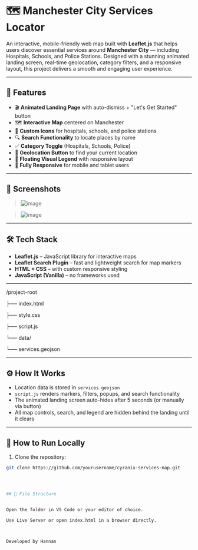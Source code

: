 # 🗺️ Manchester City Services Locator

An interactive, mobile-friendly web map built with **Leaflet.js** that helps users discover essential services around **Manchester City** — including Hospitals, Schools, and Police Stations. Designed with a stunning animated landing screen, real-time geolocation, category filters, and a responsive layout, this project delivers a smooth and engaging user experience.

---

## 🌟 Features

- 🎬 **Animated Landing Page** with auto-dismiss + "Let's Get Started" button
- 🗺️ **Interactive Map** centered on Manchester
- 🏥 **Custom Icons** for hospitals, schools, and police stations
- 🔍 **Search Functionality** to locate places by name
- ✅ **Category Toggle** (Hospitals, Schools, Police)
- 📍 **Geolocation Button** to find your current location
- 📘 **Floating Visual Legend** with responsive layout
- 📱 **Fully Responsive** for mobile and tablet users

---

## 📸 Screenshots

> ![image](https://github.com/user-attachments/assets/47f8ce13-c2c8-48fb-8fbf-2cbf1ae84b80)

> ![image](https://github.com/user-attachments/assets/7ac139a7-880b-4492-b5c4-6cef131eb15f)



---

## 🛠️ Tech Stack

- **Leaflet.js** – JavaScript library for interactive maps
- **Leaflet Search Plugin** – fast and lightweight search for map markers
- **HTML + CSS** – with custom responsive styling
- **JavaScript (Vanilla)** – no frameworks used

---

/project-root

├── index.html

├── style.css

├── script.js

└── data/

└── services.geojson


---

## ⚙️ How It Works

- Location data is stored in `services.geojson`
- `script.js` renders markers, filters, popups, and search functionality
- The animated landing screen auto-hides after 5 seconds (or manually via button)
- All map controls, search, and legend are hidden behind the landing until it clears

---

## 🧪 How to Run Locally

1. Clone the repository:

```bash
git clone https://github.com/yourusername/cyranix-services-map.git




## 📁 File Structure


Open the folder in VS Code or your editor of choice.

Use Live Server or open index.html in a browser directly.



Developed by Hannan


